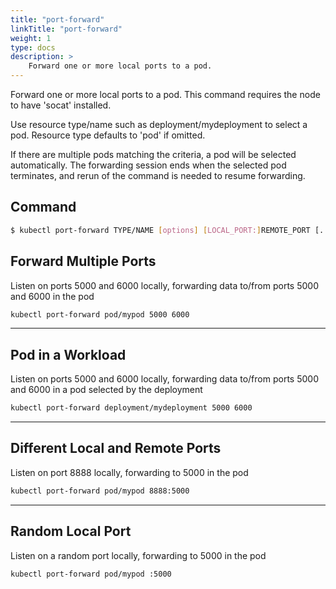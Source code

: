 ```yaml
---
title: "port-forward"
linkTitle: "port-forward"
weight: 1
type: docs
description: >
    Forward one or more local ports to a pod.
---
```


Forward one or more local ports to a pod. This command requires the node to have 'socat' installed.

Use resource type/name such as deployment/mydeployment to select a pod. Resource type defaults to 'pod' if omitted.

If there are multiple pods matching the criteria, a pod will be selected automatically. The forwarding session ends when the selected pod terminates, and rerun of the command is needed to resume forwarding.

## Command
```bash
$ kubectl port-forward TYPE/NAME [options] [LOCAL_PORT:]REMOTE_PORT [...[LOCAL_PORT_N:]REMOTE_PORT_N]
```

## Forward Multiple Ports

Listen on ports 5000 and 6000 locally, forwarding data to/from ports 5000 and 6000 in the pod

```bash
kubectl port-forward pod/mypod 5000 6000
```

---

## Pod in a Workload

Listen on ports 5000 and 6000 locally, forwarding data to/from ports 5000 and 6000 in a pod selected by the
deployment

```bash
kubectl port-forward deployment/mydeployment 5000 6000
```

---

## Different Local and Remote Ports

Listen on port 8888 locally, forwarding to 5000 in the pod

```bash
kubectl port-forward pod/mypod 8888:5000
```

---

## Random Local Port

Listen on a random port locally, forwarding to 5000 in the pod

```bash
kubectl port-forward pod/mypod :5000
```
